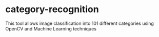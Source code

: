 # category-recognition
This tool allows image classification into 101 different categories using OpenCV and Machine Learning techniques
